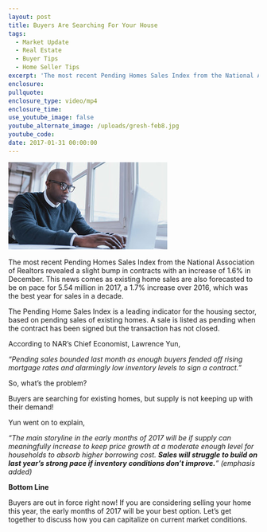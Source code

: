 ```yaml
---
layout: post
title: Buyers Are Searching For Your House
tags:
  - Market Update
  - Real Estate
  - Buyer Tips
  - Home Seller Tips
excerpt: 'The most recent Pending Homes Sales Index from the National Association of Realtors revealed a slight bump in contracts with an increase of 1.6% in December.'
enclosure:
pullquote:
enclosure_type: video/mp4
enclosure_time:
use_youtube_image: false
youtube_alternate_image: /uploads/gresh-feb8.jpg
youtube_code:
date: 2017-01-31 00:00:00
---
```



![](/uploads/versions/gresh-feb8---x----320-175x---.jpg)

The most recent Pending Homes Sales Index from the National Association of Realtors revealed a slight bump in contracts with an increase of 1.6% in December. This news comes as existing home sales are also forecasted to be on pace for 5.54 million in 2017, a 1.7% increase over 2016, which was the best year for sales in a decade.

The Pending Home Sales Index is a leading indicator for the housing sector, based on pending sales of existing homes. A sale is listed as pending when the contract has been signed but the transaction has not closed.

According to NAR’s Chief Economist, Lawrence Yun,

*“Pending sales bounded last month as enough buyers fended off rising mortgage rates and alarmingly low inventory levels to sign a contract.”*

So, what’s the problem?

Buyers are searching for existing homes, but supply is not keeping up with their demand!

Yun went on to explain,

*“The main storyline in the early months of 2017 will be if supply can meaningfully increase to keep price growth at a moderate enough level for households to absorb higher borrowing cost. **Sales will struggle to build on last year’s strong pace if inventory conditions don’t improve.**” (emphasis added)*

**Bottom Line**

Buyers are out in force right now! If you are considering selling your home this year, the early months of 2017 will be your best option. Let’s get together to discuss how you can capitalize on current market conditions.